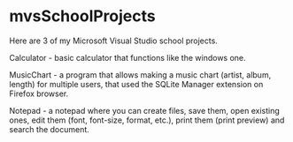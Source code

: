 # mvsSchoolProjects

Here are 3 of my Microsoft Visual Studio school projects.

Calculator - basic calculator that functions like the windows one.

MusicChart - a program that allows making a music chart (artist, album, length) for multiple users, that used the SQLite Manager 
             extension on Firefox browser.

Notepad - a notepad where you can create files, save them, open existing ones, edit them (font, font-size, format, etc.), 
          print them (print preview) and search the document.

